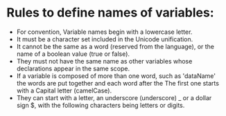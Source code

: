 # Rules to define names of variables:

- For convention, Variable names begin with a lowercase letter.
- It must be a character set included in the Unicode unification.
- It cannot be the same as a word (reserved from the language), or the name of a boolean value (true or false).
- They must not have the same name as other variables whose declarations appear in the same scope.
- If a variable is composed of more than one word, such as 'dataName' the words are put together and each word after the
  The first one starts with a Capital letter (camelCase).
- They can start with a letter, an underscore (underscore) _ or a dollar sign $, with the following characters being letters or digits.


